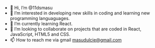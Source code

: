 - 👋 Hi, I’m @11dsmasu
- 👀 I’m interested in developing new skills in coding and learning new programming languaguages.
- 🌱 I’m currently learning React.
- 💞️ I’m looking to collaborate on projects that are coded in React, JavaScript, HTML5 and CSS.
- 📫 How to reach me via gmail masudulcie@gmail.com 

<!---
11dsmasu/11dsmasu is a ✨ special ✨ repository because its `README.md` (this file) appears on your GitHub profile.
You can click the Preview link to take a look at your changes.
--->
